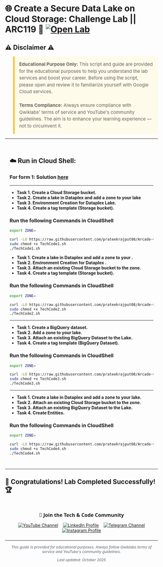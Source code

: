 # 🌐 Create a Secure Data Lake on Cloud Storage: Challenge Lab || ARC119 🚀 [![Open Lab](https://img.shields.io/badge/Open-Lab-blue?style=flat)](https://www.cloudskillsboost.google/focuses/63857?catalog_rank=%7B%22rank%22%3A2%2C%22num_filters%22%3A0%2C%22has_search%22%3Atrue%7D&parent=catalog&search_id=56212832)

## ⚠️ Disclaimer ⚠️

<blockquote style="background-color: #fffbea; border-left: 6px solid #f7c948; padding: 1em; font-size: 15px; line-height: 1.5;">
  <strong>Educational Purpose Only:</strong> This script and guide are provided for the educational purposes to help you understand the lab services and boost your career. Before using the script, please open and review it to familiarize yourself with Google Cloud services.
  <br><br>
  <strong>Terms Compliance:</strong> Always ensure compliance with Qwiklabs' terms of service and YouTube's community guidelines. The aim is to enhance your learning experience — not to circumvent it.
</blockquote>

---

<div style="padding: 15px; margin: 10px 0;">

## ☁️ Run in Cloud Shell:

### For form 1: Solution [here](https://youtu.be/Raqvt8jvfRw)
---

* **Task 1. Create a Cloud Storage bucket.**
* **Task 2. Create a lake in Dataplex and add a zone to your lake**
* **Task 3. Environment Creation for Dataplex Lake.**
* **Task 4. Create a tag template (Storage bucket).**

### Run the following Commands in CloudShell

```bash
export ZONE=
```

```bash
curl -LO https://raw.githubusercontent.com/prateekrajput08/Arcade-Google-Cloud-Labs/refs/heads/main/Create%20a%20Secure%20Data%20Lake%20on%20Cloud%20Storage%3A%20Challenge%20Lab/TechCode1.sh
sudo chmod +x TechCode1.sh 
./TechCode1.sh
```

* **Task 1. Create a lake in Dataplex and add a zone to your .**
* **Task 2. Environment Creation for Dataplex .**
* **Task 3. Attach an existing Cloud Storage bucket to the zone.**
* **Task 4. Create a tag template (Storage bucket).**

### Run the following Commands in CloudShell

```bash
export ZONE=
```

```bash
curl -LO https://raw.githubusercontent.com/prateekrajput08/Arcade-Google-Cloud-Labs/refs/heads/main/Create%20a%20Secure%20Data%20Lake%20on%20Cloud%20Storage%3A%20Challenge%20Lab/TechCode2.sh
sudo chmod +x TechCode2.sh 
./TechCode2.sh
```

---

* **Task 1. Create a BigQuery dataset.**
* **Task 2. Add a zone to your lake.**
* **Task 3. Attach an existing BigQuery Dataset to the Lake.**
* **Task 4. Create a tag template (BigQuery Dataset).**

### Run the following Commands in CloudShell

```bash
export ZONE=
```

```bash
curl -LO https://raw.githubusercontent.com/prateekrajput08/Arcade-Google-Cloud-Labs/refs/heads/main/Create%20a%20Secure%20Data%20Lake%20on%20Cloud%20Storage%3A%20Challenge%20Lab/TechCode3.sh
sudo chmod +x TechCode3.sh 
./TechCode3.sh
```

---

* **Task 1. Create a lake in Dataplex and add a zone to your lake.**
* **Task 2. Attach an existing Cloud Storage bucket to the zone.**
* **Task 3. Attach an existing BigQuery Dataset to the Lake.**
* **Task 4. Create Entities.**

### Run the following Commands in CloudShell

```bash
export ZONE=
```

```bash
curl -LO https://raw.githubusercontent.com/prateekrajput08/Arcade-Google-Cloud-Labs/refs/heads/main/Create%20a%20Secure%20Data%20Lake%20on%20Cloud%20Storage%3A%20Challenge%20Lab/TechCode4.sh
sudo chmod +x TechCode4.sh 
./TechCode4.sh
```

</div>

---

## 🎉 **Congratulations! Lab Completed Successfully!** 🏆  

<div style="text-align:center; padding: 10px 0; max-width: 640px; margin: 0 auto;">
  <h3 style="font-family: 'Segoe UI', Tahoma, Geneva, Verdana, sans-serif; margin-bottom: 14px;">📱 Join the Tech & Code Community</h3>

  <a href="https://www.youtube.com/@TechCode9?sub_confirmation=1" style="margin: 0 6px; display: inline-block;">
    <img src="https://img.shields.io/badge/Subscribe-Tech%20&%20Code-FF0000?style=for-the-badge&logo=youtube&logoColor=white" alt="YouTube Channel">
  </a>

  <a href="https://www.linkedin.com/in/prateekrajput08/" style="margin: 0 6px; display: inline-block;">
    <img src="https://img.shields.io/badge/LinkedIn-Prateek%20Rajput-0077B5?style=for-the-badge&logo=linkedin&logoColor=white" alt="LinkedIn Profile">
  </a>

  <a href="https://t.me/techcode9" style="margin: 0 6px; display: inline-block;">
    <img src="https://img.shields.io/badge/Telegram-Tech%20Code-0088cc?style=for-the-badge&logo=telegram&logoColor=white" alt="Telegram Channel">
  </a>

  <a href="https://www.instagram.com/techcodefacilitator" style="margin: 0 6px; display: inline-block;">
    <img src="https://img.shields.io/badge/Instagram-Tech%20Code-E4405F?style=for-the-badge&logo=instagram&logoColor=white" alt="Instagram Profile">
  </a>
</div>

---

<div align="center">
  <p style="font-size: 12px; color: #586069;">
    <em>This guide is provided for educational purposes. Always follow Qwiklabs terms of service and YouTube's community guidelines.</em>
  </p>
  <p style="font-size: 12px; color: #586069;">
    <em>Last updated: October 2025</em>
  </p>
</div>
